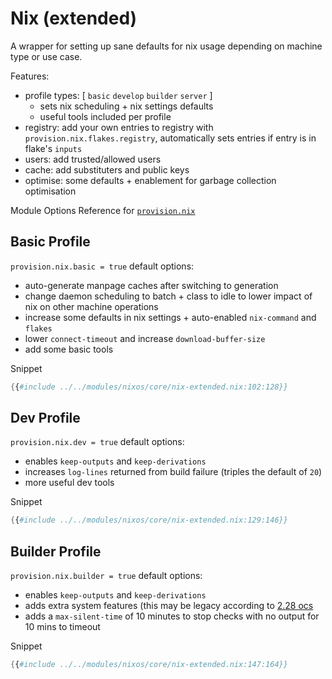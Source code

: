 # Nix (extended)

A wrapper for setting up sane defaults for nix usage depending on machine type or use case.

Features:
  - profile types: [ `basic` `develop` `builder` `server` ]
    - sets nix scheduling + nix settings defaults
    - useful tools included per profile
  - registry: add your own entries to registry with `provision.nix.flakes.registry`, automatically sets entries if entry is in flake's `inputs`
  - users: add trusted/allowed users
  - cache: add substituters and public keys
  - optimise: some defaults + enablement for garbage collection optimisation

Module Options Reference for [`provision.nix`](../options/nixos-all-options.md#provisionnixbasic)

## Basic Profile

`provision.nix.basic = true` default options:
  - auto-generate manpage caches after switching to generation
  - change daemon scheduling to batch + class to idle to lower impact of nix on other machine operations
  - increase some defaults in nix settings + auto-enabled `nix-command` and `flakes`
  - lower `connect-timeout` and increase `download-buffer-size`
  - add some basic tools

Snippet

```nix
{{#include ../../modules/nixos/core/nix-extended.nix:102:128}}
```

## Dev Profile

`provision.nix.dev = true` default options:
  - enables `keep-outputs` and `keep-derivations`
  - increases `log-lines` returned from build failure (triples the default of `20`)
  - more useful dev tools

Snippet

```nix
{{#include ../../modules/nixos/core/nix-extended.nix:129:146}}
```

## Builder Profile

`provision.nix.builder = true` default options:
  - enables `keep-outputs` and `keep-derivations`
  - adds extra system features (this may be legacy according to [2.28 ocs](https://nix.dev/manual/nix/2.28/command-ref/conf-file.html#conf-system-features)
  - adds a `max-silent-time` of 10 minutes to stop checks with no output for 10 mins to timeout

Snippet

```nix
{{#include ../../modules/nixos/core/nix-extended.nix:147:164}}
```
